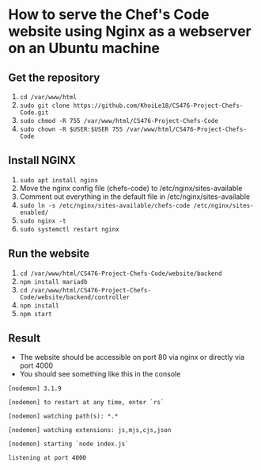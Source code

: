 # How to serve the Chef's Code website using Nginx as a webserver on an Ubuntu machine
## Get the repository
1. ``cd /var/www/html``
2. ``sudo git clone https://github.com/KhoiLe18/CS476-Project-Chefs-Code.git``
3. ``sudo chmod -R 755 /var/www/html/CS476-Project-Chefs-Code``
4. ``sudo chown -R $USER:$USER 755 /var/www/html/CS476-Project-Chefs-Code``

## Install NGINX
1. ``sudo apt install nginx``
2. Move the nginx config file (chefs-code) to /etc/nginx/sites-available
3. Comment out everything in the default file in /etc/nginx/sites-available
4. ``sudo ln -s /etc/nginx/sites-available/chefs-code /etc/nginx/sites-enabled/``
5. ``sudo nginx -t``
6. ``sudo systemctl restart nginx``

## Run the website
1. ``cd /var/www/html/CS476-Project-Chefs-Code/website/backend``
2. ``npm install mariadb``
3. ``cd /var/www/html/CS476-Project-Chefs-Code/website/backend/controller``
4. ``npm install``
5. ``npm start``

## Result
- The website should be accessible on port 80 via nginx or directly via port 4000
- You should see something like this in the console
<p>
<code>[nodemon] 3.1.9<br>
[nodemon] to restart at any time, enter `rs`<br>
[nodemon] watching path(s): *.*<br>
[nodemon] watching extensions: js,mjs,cjs,json<br>
[nodemon] starting `node index.js`<br>
listening at port 4000</code>
</p>